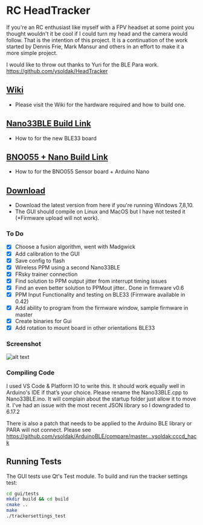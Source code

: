 # RC HeadTracker
If you're an RC enthusiast like myself with a FPV headset at some point you thought wouldn't it be cool if I could turn my head and the camera would follow. That is the intention of this project. It is a continuation of the work started by Dennis Frie, Mark Mansur and others in an effort to make it a more simple project.

I would like to throw out thanks to Yuri for the BLE Para work. https://github.com/ysoldak/HeadTracker

## [Wiki](https://github.com/dlktdr/HeadTracker/wiki)
* Please visit the Wiki for the hardware required and how to build one.

## [Nano33BLE Build Link](https://github.com/dlktdr/HeadTracker/wiki/Nano33BLE-Build-Instructions)
* How to for the new BLE33 board

## [BNO055 + Nano Build Link](https://github.com/dlktdr/HeadTracker/wiki/BNO055-Build-Instructions)
* How to for the BNO055 Sensor board + Arduino Nano

## [Download](https://github.com/dlktdr/HeadTracker/releases)
* Download the latest version from here if you're running Windows 7,8,10.
* The GUI should compile on Linux and MacOS but I have not tested it (*Firmware upload will not work).

### To Do
- [x] Choose a fusion algorithm, went with Madgwick
- [x] Add calibration to the GUI
- [X] Save config to flash
- [X] Wireless PPM using a second Nano33BLE
- [X] FRsky trainer connection
- [X] Find solution to PPM output jitter from interrupt timing issues
- [X] Find an even better solution to PPMout jitter.. Done in firmware v0.6
- [X] PPM Input Functionality and testing on BLE33 (Firmware available in 0.42)
- [X] Add ability to program from the firmware window, sample firmware in master
- [X] Create binaries for Gui
- [X] Add rotation to mount board in other orientations BLE33

### Screenshot
![alt text](https://github.com/dlktdr/HeadTracker/raw/master/docs/ScreenCapture1006.png)


### Compiling Code

I used VS Code & Platform IO to write this. It should work equally well in Arduino's IDE if that’s your choice. Please rename the Nano33BLE.cpp to Nano33BLE.ino. It will complain about the startup folder just allow it to move it. I've had an issue with the most recent JSON library so I downgraded to 6.17.2

There is also a patch that needs to be applied to the Arduino BLE library or PARA will not connect. Please see https://github.com/ysoldak/ArduinoBLE/compare/master...ysoldak:cccd_hack

## Running Tests
The GUI tests use Qt's Test module. To build and run the tracker settings test:

```bash
cd gui/tests
mkdir build && cd build
cmake ..
make
./trackersettings_test
```
